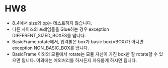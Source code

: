 # HW8 #
- 8_4에서 size와 pp는 테스트하지 않습니다.
- 다른 사이즈의 프레임들을 Glue하는 경우 exception DIFFERENT_SIZED_BOXES를 냅니다.
- BasicFrame.rotate에서, 입력받은 box가 basic box(=BOX)가 아니면 exception NON_BASIC_BOX를 냅니다.
- BasicFrame 이외의 모듈에서 rotate는 모듈 자신이 가진 box만 잘 rotate할 수 있으면 됩니다. 이외에는 예외처리를 하시든지 자유롭게 하시면 됩니다.
